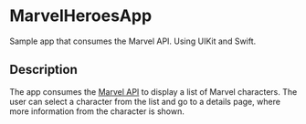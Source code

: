 # MarvelHeroesApp
Sample app that consumes the Marvel API. Using UIKit and Swift.

## Description
The app consumes the [Marvel API](https://developer.marvel.com/docs#!/public/getComicsCollection_get_6) to display a list of Marvel characters. The user can select a character from the list and go to a details page, where more information from the character is shown.


